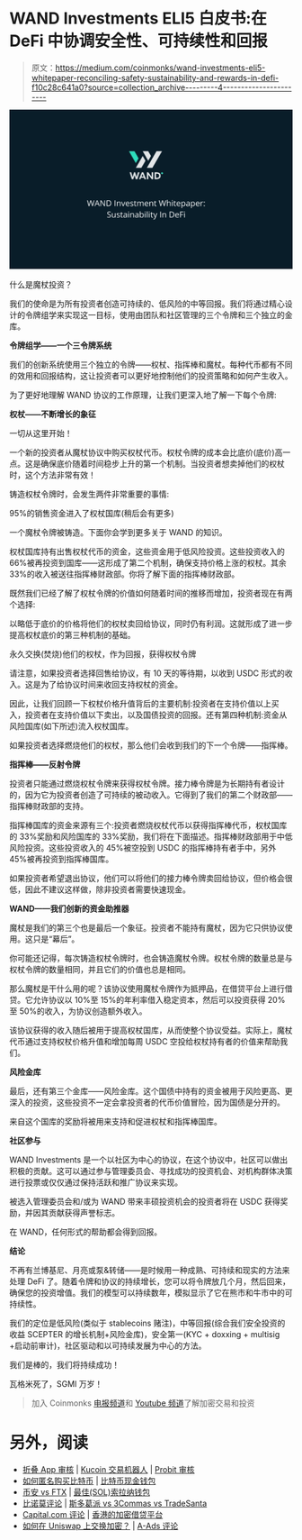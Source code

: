 # WAND Investments ELI5 白皮书:在 DeFi 中协调安全性、可持续性和回报

> 原文：<https://medium.com/coinmonks/wand-investments-eli5-whitepaper-reconciling-safety-sustainability-and-rewards-in-defi-f10c28c641a0?source=collection_archive---------4----------------------->

![](img/3817734b1b1620cbf67e4434f69d6e9e.png)

什么是魔杖投资？

我们的使命是为所有投资者创造可持续的、低风险的中等回报。我们将通过精心设计的令牌组学来实现这一目标，使用由团队和社区管理的三个令牌和三个独立的金库。

**令牌组学——一个三令牌系统**

我们的创新系统使用三个独立的令牌——权杖、指挥棒和魔杖。每种代币都有不同的效用和回报结构，这让投资者可以更好地控制他们的投资策略和如何产生收入。

为了更好地理解 WAND 协议的工作原理，让我们更深入地了解一下每个令牌:

**权杖——不断增长的象征**

一切从这里开始！

一个新的投资者从魔杖协议中购买权杖代币。权杖令牌的成本会比底价(底价)高一点。这是确保底价随着时间稳步上升的第一个机制。当投资者想卖掉他们的权杖时，这个方法非常有效！

铸造权杖令牌时，会发生两件非常重要的事情:

95%的销售资金进入了权杖国库(稍后会有更多)

一个魔杖令牌被铸造。下面你会学到更多关于 WAND 的知识。

权杖国库持有出售权杖代币的资金，这些资金用于低风险投资。这些投资收入的 66%被再投资到国库——这形成了第二个机制，确保支持价格上涨的权杖。其余 33%的收入被送往指挥棒财政部。你将了解下面的指挥棒财政部。

既然我们已经了解了权杖令牌的价值如何随着时间的推移而增加，投资者现在有两个选择:

以略低于底价的价格将他们的权杖卖回给协议，同时仍有利润。这就形成了进一步提高权杖底价的第三种机制的基础。

永久交换(焚烧)他们的权杖，作为回报，获得权杖令牌

请注意，如果投资者选择回售给协议，有 10 天的等待期，以收到 USDC 形式的收入。这是为了给协议时间来收回支持权杖的资金。

因此，让我们回顾一下权杖价格升值背后的主要机制:投资者在支持价值以上买入，投资者在支持价值以下卖出，以及国债投资的回报。还有第四种机制:资金从风险国库(如下所述)流入权杖国库。

如果投资者选择燃烧他们的权杖，那么他们会收到我们的下一个令牌——指挥棒。

**指挥棒——反射令牌**

投资者只能通过燃烧权杖令牌来获得权杖令牌。接力棒令牌是为长期持有者设计的，因为它为投资者创造了可持续的被动收入。它得到了我们的第二个财政部——指挥棒财政部的支持。

指挥棒国库的资金来源有三个:投资者燃烧权杖代币以获得指挥棒代币，权杖国库的 33%奖励和风险国库的 33%奖励，我们将在下面描述。指挥棒财政部用于中低风险投资。这些投资收入的 45%被空投到 USDC 的指挥棒持有者手中，另外 45%被再投资到指挥棒国库。

如果投资者希望退出协议，他们可以将他们的接力棒令牌卖回给协议，但价格会很低，因此不建议这样做，除非投资者需要快速现金。

**WAND——我们创新的资金助推器**

魔杖是我们的第三个也是最后一个象征。投资者不能持有魔杖，因为它只供协议使用。这只是“幕后”。

你可能还记得，每次铸造权杖令牌时，也会铸造魔杖令牌。权杖令牌的数量总是与权杖令牌的数量相同，并且它们的价值也总是相同。

那么魔杖是干什么用的呢？该协议使用魔杖令牌作为抵押品，在借贷平台上进行借贷。它允许协议以 10%至 15%的年利率借入稳定资本，然后可以投资获得 20%至 50%的收入，为协议创造额外收入。

该协议获得的收入随后被用于提高权杖国库，从而使整个协议受益。实际上，魔杖代币通过支持权杖价格升值和增加每周 USDC 空投给权杖持有者的价值来帮助我们。

**风险金库**

最后，还有第三个金库——风险金库。这个国债中持有的资金被用于风险更高、更深入的投资，这些投资不一定会拿投资者的代币价值冒险，因为国债是分开的。

来自这个国库的奖励将被用来支持和促进权杖和指挥棒国库。

**社区参与**

WAND Investments 是一个以社区为中心的协议，在这个协议中，社区可以做出积极的贡献。这可以通过参与管理委员会、寻找成功的投资机会、对机构群体决策进行投票或仅仅通过保持活跃和推广协议来实现。

被选入管理委员会和/或为 WAND 带来丰硕投资机会的投资者将在 USDC 获得奖励，并因其贡献获得声誉标志。

在 WAND，任何形式的帮助都会得到回报。

**结论**

不再有兰博基尼、月亮或泵&转储——是时候用一种成熟、可持续和现实的方法来处理 DeFi 了。随着令牌和协议的持续增长，您可以将令牌放几个月，然后回来，确保您的投资增值。我们的模型可以持续数年，模拟显示了它在熊市和牛市中的可持续性。

我们的定位是低风险(类似于 stablecoins 赌注)，中等回报(综合我们安全投资的收益 SCEPTER 的增长机制+风险金库)，安全第一(KYC + doxxing + multisig +启动前审计)，社区驱动和以可持续发展为中心的方法。

我们是棒的，我们将持续成功！

瓦格米死了，SGMI 万岁！

> 加入 Coinmonks [电报频道](https://t.me/coincodecap)和 [Youtube 频道](https://www.youtube.com/c/coinmonks/videos)了解加密交易和投资

# 另外，阅读

*   [折叠 App 审核](https://coincodecap.com/fold-app-review) | [Kucoin 交易机器人](/coinmonks/kucoin-trading-bot-automate-your-trades-8cf0ca2138e0) | [Probit 审核](https://coincodecap.com/probit-review)
*   [如何匿名购买比特币](https://coincodecap.com/buy-bitcoin-anonymously) | [比特币现金钱包](https://coincodecap.com/bitcoin-cash-wallets)
*   [币安 vs FTX](https://coincodecap.com/binance-vs-ftx) | [最佳(SOL)索拉纳钱包](https://coincodecap.com/solana-wallets)
*   [比诺莫评论](https://coincodecap.com/binomo-review) | [斯多葛派 vs 3Commas vs TradeSanta](https://coincodecap.com/stoic-vs-3commas-vs-tradesanta)
*   [Capital.com 评论](https://coincodecap.com/capital-com-review) | [香港的加密借贷平台](https://coincodecap.com/crypto-lending-hong-kong)
*   [如何在 Uniswap 上交换加密？](https://coincodecap.com/swap-crypto-on-uniswap) | [A-Ads 评论](https://coincodecap.com/a-ads-review)